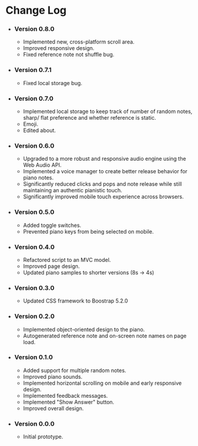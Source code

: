 # Change Log

* ### Version 0.8.0
    * Implemented new, cross-platform scroll area.
    * Improved responsive design.
    * Fixed reference note not shuffle bug.

* ### Version 0.7.1
    * Fixed local storage bug.

* ### Version 0.7.0
    * Implemented local storage to keep track of number of random notes, sharp/ flat preference and whether reference is static.
    * Emoji.
    * Edited about.

* ### Version 0.6.0
    * Upgraded to a more robust and responsive audio engine using the Web Audio API.
    * Implemented a voice manager to create better release behavior for piano notes. 
    * Significantly reduced clicks and pops and note release while still maintaining an authentic pianistic touch.
    * Significantly improved mobile touch experience across browsers. 

* ### Version 0.5.0
    * Added toggle switches.
    * Prevented piano keys from being selected on mobile.

* ### Version 0.4.0
    * Refactored script to an MVC model.
    * Improved page design.
    * Updated piano samples to shorter versions (8s -> 4s)

* ### Version 0.3.0
    * Updated CSS framework to Boostrap 5.2.0

* ### Version 0.2.0
    * Implemented object-oriented design to the piano.
    * Autogenerated reference note and on-screen note names on page load.

* ### Version 0.1.0
    * Added support for multiple random notes.
    * Improved piano sounds.
    * Implemented horizontal scrolling on mobile and early responsive design.
    * Implemented feedback messages.
    * Implemented "Show Answer" button.
    * Improved overall design.

* ### Version 0.0.0
    * Initial prototype.